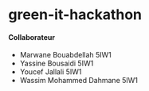 # green-it-hackathon

#### Collaborateur

- Marwane Bouabdellah 5IW1
- Yassine Bousaidi 5IW1
- Youcef Jallali 5IW1
- Wassim Mohammed Dahmane 5IW1
